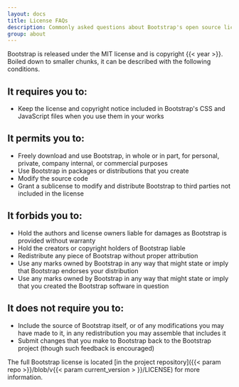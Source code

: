 ```yaml
---
layout: docs
title: License FAQs
description: Commonly asked questions about Bootstrap's open source license.
group: about
---
```


Bootstrap is released under the MIT license and is copyright {{< year >}}. Boiled down to smaller chunks, it can be
described with the following conditions.

## It requires you to:

- Keep the license and copyright notice included in Bootstrap's CSS and JavaScript files when you use them in your works

## It permits you to:

- Freely download and use Bootstrap, in whole or in part, for personal, private, company internal, or commercial
  purposes
- Use Bootstrap in packages or distributions that you create
- Modify the source code
- Grant a sublicense to modify and distribute Bootstrap to third parties not included in the license

## It forbids you to:

- Hold the authors and license owners liable for damages as Bootstrap is provided without warranty
- Hold the creators or copyright holders of Bootstrap liable
- Redistribute any piece of Bootstrap without proper attribution
- Use any marks owned by Bootstrap in any way that might state or imply that Bootstrap endorses your distribution
- Use any marks owned by Bootstrap in any way that might state or imply that you created the Bootstrap software in
  question

## It does not require you to:

- Include the source of Bootstrap itself, or of any modifications you may have made to it, in any redistribution you may
  assemble that includes it
- Submit changes that you make to Bootstrap back to the Bootstrap project (though such feedback is encouraged)

The full Bootstrap license is located [in the project repository]({{< param repo >}}/blob/v{{< param current_version >
}}/LICENSE) for more information.
